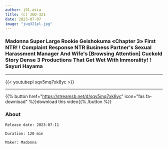```yaml
---
author: j91.asia
title: (c) JUQ-321
date: 2023-07-07
image: "juq321pl.jpg"
---
```


### Madonna Super Large Rookie Geishokuma «Chapter 3» First NTR! ! Complaint Response NTR Business Partner's Sexual Harassment Manager And Wife's [Browsing Attention] Cuckold Story Dense 3 Productions That Get Wet With Immorality! ! Sayuri Hayama
___

{{< youtubepl sqv5mq7xk8yc >}}
___

{{% button href="https://streamsb.net/d/sqv5mq7xk8yc" icon="fas fa-download" %}}download this video{{% /button %}}
### About

`Release date: 2023-07-11`

`Duration: 120 min`

`Maker:	Madonna`